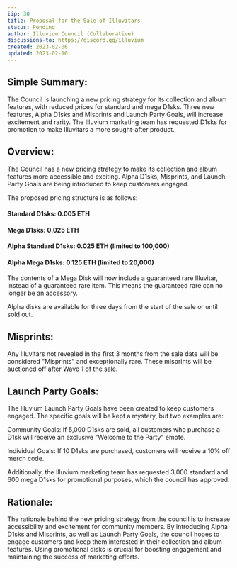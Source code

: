 ```yaml
---
iip: 30
title: Proposal for the Sale of Illuvitars
status: Pending
author: Illuvium Council (Collaborative)
discussions-to: https://discord.gg/illuvium
created: 2023-02-06
updated: 2023-02-10
---
```


## Simple Summary:

The Council is launching a new pricing strategy for its collection and album features, with reduced prices for standard and mega D1sks. Three new features, Alpha D1sks and Misprints and Launch Party Goals, will increase excitement and rarity. The Illuvium marketing team has requested D1sks for promotion to make Illuvitars a more sought-after product.

## Overview:

The Council has a new pricing strategy to make its collection and album features more accessible and exciting. Alpha D1sks, Misprints, and Launch Party Goals are being introduced to keep customers engaged.

The proposed pricing structure is as follows:

#### Standard D1sks: 0.005 ETH
#### Mega D1sks: 0.025 ETH

#### Alpha Standard D1sks: 0.025 ETH (limited to 100,000)
#### Alpha Mega D1sks: 0.125 ETH (limited to 20,000)

The contents of a Mega Disk will now include a guaranteed rare Illuvitar, instead of a guaranteed rare item. This means the guaranteed rare can no longer be an accessory.

Alpha disks are available for three days from the start of the sale or until sold out.

## Misprints: 

Any Illuvitars not revealed in the first 3 months from the sale date will be considered "Misprints" and exceptionally rare. These misprints will be auctioned off after Wave 1 of the sale.

## Launch Party Goals: 
The Illuvium Launch Party Goals have been created to keep customers engaged. The specific goals will be kept a mystery, but two examples are:

Community Goals: If 5,000 D1sks are sold, all customers who purchase a D1sk will receive an exclusive "Welcome to the Party" emote.

Individual Goals: If 10 D1sks are purchased, customers will receive a 10% off merch code.

Additionally, the Illuvium marketing team has requested 3,000 standard and 600 mega D1sks for promotional purposes, which the council has approved.

## Rationale:

The rationale behind the new pricing strategy from the council is to increase accessibility and excitement for community members. By introducing Alpha D1sks and Misprints, as well as Launch Party Goals, the council hopes to engage customers and keep them interested in their collection and album features. Using promotional disks is crucial for boosting engagement and maintaining the success of marketing efforts.
